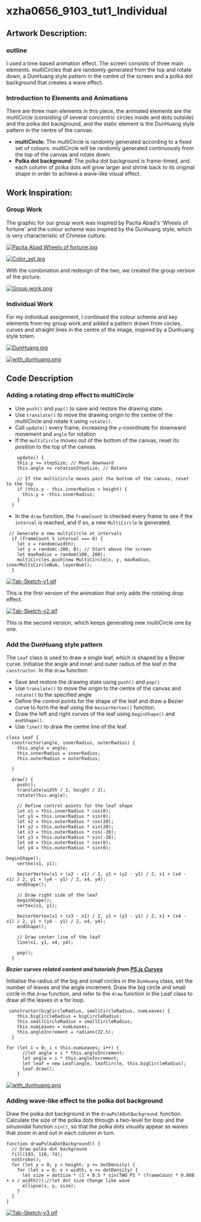 # xzha0656_9103_tut1_Individual


## Artwork Description:
### outline
I used a time based animation effect.
The screen consists of three main elements: multiCircles that are randomly generated from the top and rotate down, a DunHuang style pattern in the centre of the screen and a polka dot background that creates a wave effect.

### Introduction to Elements and Animations
There are three main elements in this piece, the animated elements are the multiCircle (consisting of several concentric circles inside and dots outside) and the polka dot background, and the static element is the DunHuang style pattern in the centre of the canvas.

* **multiCircle:**
  The multiCircle is randomly generated according to a fixed set of colours. multiCircle will be randomly generated continuously from the top of the canvas and rotate down.
* **Polka dot background:**
  The polka dot background is frame-timed, and each column of polka dots will grow larger and shrink back to its original shape in order to achieve a wave-like visual effect.

## Work Inspiration:
### Group Work
The graphic for our group work was inspired by Pacita Abad's 'Wheels of fortune' and the colour scheme was inspired by the Dunhuang style, which is very characteristic of Chinese culture.

[![Pacita Abad Wheels of fortune.jpg](https://img2.imgtp.com/2024/05/30/23dRn1bE.jpg)](https://img2.imgtp.com/2024/05/30/23dRn1bE.jpg)

[![Color_set.jpg](https://img2.imgtp.com/2024/05/30/ZH6s2Soh.jpg)](https://img2.imgtp.com/2024/05/30/ZH6s2Soh.jpg)

With the combination and redesign of the two, we created the group version of the picture.

[![Group work.png](https://img2.imgtp.com/2024/05/30/b6P5Yg59.png)](https://img2.imgtp.com/2024/05/30/b6P5Yg59.png)

### Individual Work
For my individual assignment, I continued the colour scheme and key elements from my group work and added a pattern drawn from circles, curves and straight lines in the centre of the image, inspired by a Dunhuang style totem.

[![DunHuang.jpg](https://img2.imgtp.com/2024/05/30/K8kW7FzQ.jpg)](https://img2.imgtp.com/2024/05/30/K8kW7FzQ.jpg)

[![with_dunhuang.png](https://img2.imgtp.com/2024/05/30/QS7xI0yt.png)](https://img2.imgtp.com/2024/05/30/QS7xI0yt.png)

## Code Description
### Adding a rotating drop effect to multiCircle

* Use `push()` and `pop()` to save and restore the drawing state.
* Use `translate()` to move the drawing origin to the centre of the multiCircle and rotate it using `rotate()`.
* Call `update()` every frame, increasing the `y`-coordinate for downward movement and `angle` for rotation
* If the `multiCircle` moves out of the bottom of the canvas, reset its position to the top of the canvas.
  

```
    update() {
    this.y += stepSize; // Move downward
    this.angle += rotationStepSize; // Rotate

    // If the multiCircle moves past the bottom of the canvas, reset to the top
    if (this.y - this.innerRadius > height) {
      this.y = -this.innerRadius;
    }
  }
```

* In the `draw` function, the `frameCount` is checked every frame to see if the `interval` is reached, and if so, a new `MultiCircle` is generated.

```
 // Generate a new multiCircle at intervals
  if (frameCount % interval === 0) {
    let x = random(width);
    let y = random(-200, 0); // Start above the screen
    let maxRadius = random(100, 200);
    multiCircles.push(new MultiCircle(x, y, maxRadius, innerMultiCircleNum, layerNum));
  }

```
[![Tab-Sketch-v1.gif](https://img2.imgtp.com/2024/05/30/dZOTIvi9.gif)](https://img2.imgtp.com/2024/05/30/dZOTIvi9.gif)

This is the first version of the animation that only adds the rotating drop effect.

[![Tab-Sketch-v2.gif](https://img2.imgtp.com/2024/05/30/uqNSRym8.gif)](https://img2.imgtp.com/2024/05/30/uqNSRym8.gif)

This is the second version, which keeps generating new multiCircle one by one.

### Add the DunHuang style pattern
The `Leaf` class is used to draw a single leaf, which is shaped by a Bezier curve.
Initialise the angle and inner and outer radius of the leaf in the `constructor`.
In the `draw` function:
* Save and restore the drawing state using `push()` and `pop()`
* Use `translate()` to move the origin to the centre of the canvas and `rotate()` to the specified angle
* Define the control points for the shape of the leaf and draw a Bezier curve to form the leaf using the `bezierVertex()` function.
* Draw the left and right curves of the leaf using `beginShape()` and `endShape()`.
* Use `line()` to draw the centre line of the leaf.
```
class Leaf {
  constructor(angle, innerRadius, outerRadius) {
    this.angle = angle;
    this.innerRadius = innerRadius;
    this.outerRadius = outerRadius;
    
  }
  
  draw() {
    push();
    translate(width / 2, height / 2);
    rotate(this.angle);
    
    // Define control points for the leaf shape
    let x1 = this.innerRadius * cos(0);
    let y1 = this.innerRadius * sin(0);
    let x2 = this.outerRadius * cos(20);
    let y2 = this.outerRadius * sin(20);
    let x3 = this.outerRadius * cos(-20);
    let y3 = this.outerRadius * sin(-20);
    let x4 = this.outerRadius * cos(0);
    let y4 = this.outerRadius * sin(0);

```

```
beginShape();
    vertex(x1, y1);
    
    bezierVertex(x1 + (x2 - x1) / 2, y1 + (y2 - y1) / 2, x1 + (x4 - x1) / 2, y1 + (y4 - y1) / 2, x4, y4);
    endShape();
    
    // Draw right side of the leaf
    beginShape();
    vertex(x1, y1);
    
    bezierVertex(x1 + (x3 - x1) / 2, y1 + (y3 - y1) / 2, x1 + (x4 - x1) / 2, y1 + (y4 - y1) / 2, x4, y4);
    endShape();
    
    // Draw center line of the leaf
    line(x1, y1, x4, y4);
    
    pop();
  }
  ```
***Bezier curves related content and tutorials from [P5.js Curves](https://p5js.org/learn/curves.html)***

Initialise the radius of the big and small circles in the `DunHuang` class, set the number of leaves and the angle increment.
Draw the big circle and small circle in the `draw` function, and refer to the `draw` function in the Leaf class to draw all the leaves in a for loop.

```
 constructor(bigCircleRadius, smallCircleRadius, numLeaves) {
    this.bigCircleRadius = bigCircleRadius;
    this.smallCircleRadius = smallCircleRadius;
    this.numLeaves = numLeaves;
    this.angleIncrement = radians(22.5); 
  }
  ```
```
for (let i = 0; i < this.numLeaves; i++) {
      //let angle = i * this.angleIncrement;
      let angle = i * this.angleIncrement;
      let leaf = new Leaf(angle, leafCircle, this.bigCircleRadius);
      leaf.draw();
    }
```
[![with_dunhuang.png](https://img2.imgtp.com/2024/05/30/QS7xI0yt.png)](https://img2.imgtp.com/2024/05/30/QS7xI0yt.png)



### Adding wave-like effect to the polka dot background
Draw the polka dot background in the `drawPolkDotBackground `function. Calculate the size of the polka dots through a two-level for loop and the sinusoidal function `sin()`, so that the polka dots visually appear as waves that zoom in and out in each column in turn.

```
function drawPolkaDotBackground() {
  // Draw polka dot background
  fill(193, 110, 74);
  noStroke();
  for (let y = 0; y < height; y += dotDensity) {
    for (let x = 0; x < width; x += dotDensity) {
      let size = dotSize * (1 + 0.5 * sin(TWO_PI * (frameCount * 0.008 + x / width)));//let dot size change like wave 
      ellipse(x, y, size);
    }
  }
}
```
[![Tab-Sketch-v3.gif](https://img2.imgtp.com/2024/05/30/a9nWBr6Q.gif)](https://img2.imgtp.com/2024/05/30/a9nWBr6Q.gif)

